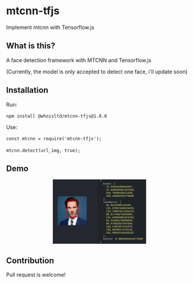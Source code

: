 # mtcnn-tfjs
Implement mtcnn with Tensorflow.js
## What is this?

A face detection framework with MTCNN and Tensorflow.js

(Currently, the model is only accepted to detect one face, i'll update soon)

## Installation

Run:
```
npm install @whoisltd/mtcnn-tfjs@1.0.0
```

Use:
 ```
const mtcnn = require('mtcnn-tfjs');

mtcnn.detect(url_img, true);
```

## Demo

<p align="center"><img src="https://raw.githubusercontent.com/whoisltd/mtcnn-tfjs/master/images/result.png" width="50%" height="50%"></p>

## Contribution
Pull request is welcome!
